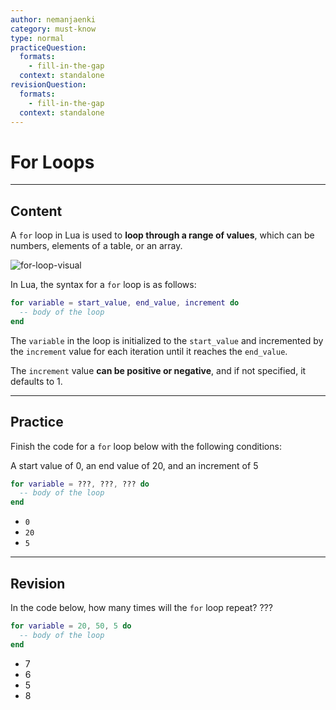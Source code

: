 ```yaml
---
author: nemanjaenki
category: must-know
type: normal
practiceQuestion:
  formats:
    - fill-in-the-gap
  context: standalone
revisionQuestion:
  formats:
    - fill-in-the-gap
  context: standalone
---
```


# For Loops

---

## Content

A `for` loop in Lua is used to **loop through a range of values**, which can be numbers, elements of a table, or an array. 

![for-loop-visual](https://img.enkipro.com/9406c9c92f96050b843f16a0a6f10986.png)

In Lua, the syntax for a `for` loop is as follows:

```lua
for variable = start_value, end_value, increment do
  -- body of the loop
end
```

The `variable` in the loop is initialized to the `start_value` and incremented by the `increment` value for each iteration until it reaches the `end_value`. 

The `increment` value **can be positive or negative**, and if not specified, it defaults to 1.

---

## Practice

Finish the code for a `for` loop below with the following conditions:

A start value of 0, an end value of 20, and an increment of 5

```lua
for variable = ???, ???, ??? do
  -- body of the loop
end
```

- `0`
- `20`
- `5`

---

## Revision

In the code below, how many times will the `for` loop repeat? ???
```lua
for variable = 20, 50, 5 do
  -- body of the loop
end
```

- 7
- 6
- 5
- 8